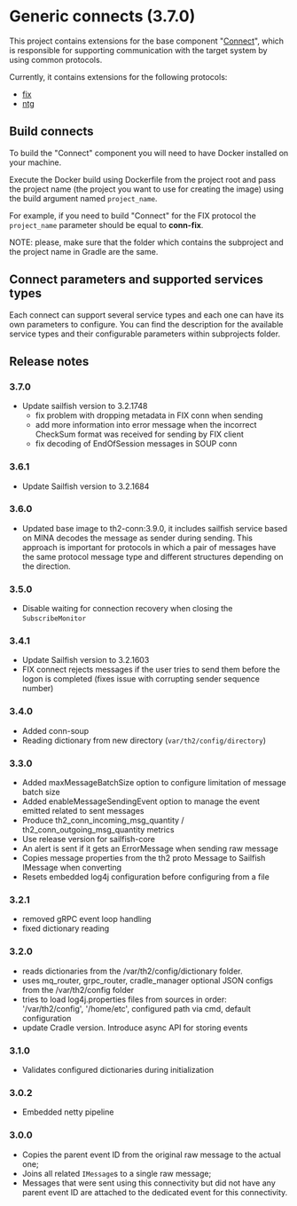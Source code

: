 # Generic connects (3.7.0)

This project contains extensions for the base component "[Connect](https://github.com/th2-net/th2-conn)", which is responsible for
supporting communication with the target system by using common protocols.

Currently, it contains extensions for the following protocols:
+ [fix](conn-fix/README.md)
+ [ntg](conn-ntg/README.md)

## Build connects

To build the "Connect" component you will need to have Docker installed on your machine.

Execute the Docker build using Dockerfile from the project root and pass the project name
(the project you want to use for creating the image) using the build argument named `project_name`.

For example, if you need to build "Connect" for the FIX protocol the `project_name` parameter should be equal to **conn-fix**.

NOTE: please, make sure that the folder which contains the subproject and the project name in Gradle are the same.

## Connect parameters and supported services types
Each connect can support several service types and each one can have its own parameters to configure.
You can find the description for the available service types and their configurable parameters within subprojects folder.

## Release notes

### 3.7.0

+ Update sailfish version to 3.2.1748
  + fix problem with dropping metadata in FIX conn when sending
  + add more information into error message when the incorrect CheckSum format was received for sending by FIX client
  + fix decoding of EndOfSession messages in SOUP conn

### 3.6.1

+ Update Sailfish version to 3.2.1684

### 3.6.0

+ Updated base image to th2-conn:3.9.0, it includes sailfish service based on MINA decodes the message as sender during sending.
  This approach is important for protocols in which a pair of messages have the same protocol message type and different structures depending on the direction.

### 3.5.0

+ Disable waiting for connection recovery when closing the `SubscribeMonitor`

### 3.4.1

+ Update Sailfish version to 3.2.1603
+ FIX connect rejects messages if the user tries to send them before the logon is completed (fixes issue with corrupting sender sequence number)

### 3.4.0

+ Added conn-soup
+ Reading dictionary from new directory (`var/th2/config/directory`)

### 3.3.0

+ Added maxMessageBatchSize option to configure limitation of message batch size 
+ Added enableMessageSendingEvent option to manage the event emitted related to sent messages
+ Produce th2_conn_incoming_msg_quantity / th2_conn_outgoing_msg_quantity metrics
+ Use release version for sailfish-core
+ An alert is sent if it gets an ErrorMessage when sending raw message
+ Copies message properties from the th2 proto Message to Sailfish IMessage when converting
+ Resets embedded log4j configuration before configuring from a file

### 3.2.1

+ removed gRPC event loop handling
+ fixed dictionary reading

### 3.2.0

+ reads dictionaries from the /var/th2/config/dictionary folder.
+ uses mq_router, grpc_router, cradle_manager optional JSON configs from the /var/th2/config folder
+ tries to load log4j.properties files from sources in order: '/var/th2/config', '/home/etc', configured path via cmd, default configuration
+ update Cradle version. Introduce async API for storing events

### 3.1.0
+ Validates configured dictionaries during initialization

### 3.0.2
+ Embedded netty pipeline

### 3.0.0
+ Copies the parent event ID from the original raw message to the actual one;
+ Joins all related `IMessage`s to a single raw message;
+ Messages that were sent using this connectivity but did not have any parent event ID
  are attached to the dedicated event for this connectivity.
